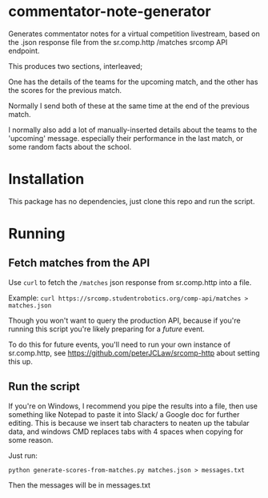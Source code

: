 # commentator-note-generator

Generates commentator notes for a virtual competition livestream, based on the .json response file from the sr.comp.http /matches srcomp API endpoint.


This produces two sections, interleaved;

One has the details of the teams for the upcoming match, and the other has the scores for the previous match.

Normally I send both of these at the same time at the end of the previous match.

I normally also add a lot of manually-inserted details about the teams to the 'upcoming' message. especially their performance in the last match, or some random facts about the school.

# Installation

This package has no dependencies, just clone this repo and run the script.

# Running

## Fetch matches from the API

Use `curl` to fetch the `/matches` json response from sr.comp.http into a file.

Example:
```curl https://srcomp.studentrobotics.org/comp-api/matches > matches.json```

Though you won't want to query the production API, because if you're running this script you're likely preparing for a *future* event.

To do this for future events, you'll need to run your own instance of sr.comp.http, see https://github.com/peterJCLaw/srcomp-http about setting this up.

## Run the script

If you're on Windows, I recommend you pipe the results into a file, then use something like Notepad to paste it into Slack/ a Google doc for further editing. This is because we insert tab characters to neaten up the tabular data, and windows CMD replaces tabs with 4 spaces when copying for some reason.

Just run:

```python generate-scores-from-matches.py matches.json > messages.txt```

Then the messages will be in messages.txt



